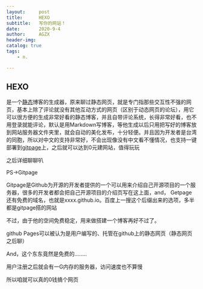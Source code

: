 ```yaml
---
layout:     post
title:      HEXO
subtitle:   写你的网站！
date:       2020-9-4
author:     AGZX
header-img: 
catalog: true
tags:
    - n.

---
```


## HEXO

是一个[静态](https://mp.weixin.qq.com/s?__biz=MzI4Nzc2MzA3OQ==&mid=2247484870&idx=2&sn=b83cc3c517259fc3d599c8846536b470&scene=21#wechat_redirect)博客的生成器，原来聊过静态网页，就是专门指那些交互性不强的网页，基本上除了评论就没有其他互动方式的网页（区别于动态网页的论坛），用它可以很方便的生成非常好看的静态博客，并且自带评论系统，长得非常好看，也不用登录就能评论，默认是用Markdown写博客，等他生成以后只用把写好的博客放到网站服务器文件夹里，就会自动的美化发布，十分轻便。并且因为开发者是台湾的同胞，所以对中文的支持非常好，不会出现像没有中文看不懂情况，也支持一键部署到[gitpage](https://mp.weixin.qq.com/s?__biz=MzI4Nzc2MzA3OQ==&mid=2247484846&idx=2&sn=81738c20469085c2c6c6225b4682d461&scene=21#wechat_redirect)上，之后就可以达到0元建网站，值得玩玩

之后详细聊聊叭



PS→Gitpage

Gitpage是Github为开源的开发者提供的一个可以用来介绍自己开源项目的一个服务器，很多的开发者都会把自己开源项目的介绍页写在这上面，and， Getpage还有免费的域名，也就是xxxx.github.io。百度上一搜这个后缀出来的选项，多半都是gitpage搭的网站

不过，由于他的空间免费稳定，用来做搭建一个博客再好不过了。

github Pages可以被认为是用户编写的、托管在github上的静态网页（静态网页之后聊）

And，这个东东竟然是免费的........

用户注册之后就会有一G内存的服务器，访问速度也不算慢

所以咱就可以真的0钱搞个网页